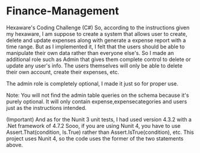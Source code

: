 # Finance-Management
Hexaware's Coding Challenge (C#)
So, according to the instructions given my hexaware, I am suppose to create a system that allows user to create, delete and update expenses along with generate a expense report with a time range. But as I implemented it, I felt that the users should be able to manipulate their own data rather than everyone else's. So I made an additional role such as Admin that gives them complete control to delete or update any user's info. The users themselves will only be able to delete their own account, create their expenses, etc.

The admin role is completely optional, I made it just so for proper use.


Note: You will not find the admin table queries on the schema because it's purely optional. It will only contain expense,expensecategories and users just as the instructions intended.

(Important)
And as for the Nunit 3 unit tests, I had used version 4.3.2 with a .Net framework of 4.7.2
Sooo, if you are using Nunit 4, you have to use Assert.That(condition, Is.True) rather than Assert.IsTrue(condition), etc.
This project uses Nunit 4, so the code uses the former of the two statements above.
